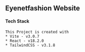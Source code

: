 ## Eyenetfashion Website

#### Tech Stack 
    This Project is created with
    * Vite - v3.0.7
    * React - v18.2.0
    * TailwindCSS - v3.1.8

